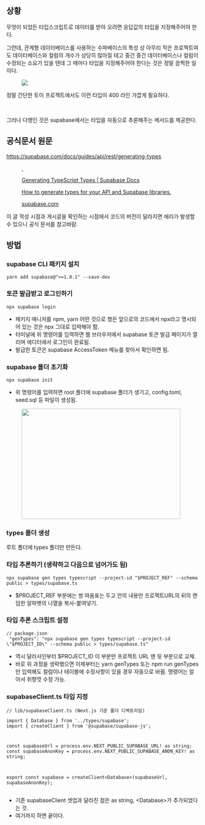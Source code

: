 <h2 data-ke-size="size26">상황</h2>
<p data-ke-size="size16">무엇이 되었든 타입스크립트로 데이터를 받아 오려면 응답값의 타입을 지정해주어야 한다.</p>
<p data-ke-size="size16">그런데, 관계형 데이터베이스를 사용하는 수파베이스의 특성 상 아무리 작은 프로젝트여도 데이터베이스와 컬럼의 개수가 상당히 많아질 테고 중간 중간 데이터베이스나 컬럼이 수정되는 소요가 있을 텐데 그 때마다 타입을 지정해주어야 한다는 것은 정말 끔찍한 일이다.</p>
<p><figure class="imageblock alignCenter" data-ke-mobileStyle="widthOrigin" data-origin-width="1242" data-origin-height="1348"><span data-url="https://blog.kakaocdn.net/dn/bOM3E2/btsIqDPQGeB/ohbAtJjfLyUD6R1DAWncAk/img.png" data-phocus="https://blog.kakaocdn.net/dn/bOM3E2/btsIqDPQGeB/ohbAtJjfLyUD6R1DAWncAk/img.png"><img src="https://blog.kakaocdn.net/dn/bOM3E2/btsIqDPQGeB/ohbAtJjfLyUD6R1DAWncAk/img.png" srcset="https://img1.daumcdn.net/thumb/R1280x0/?scode=mtistory2&fname=https%3A%2F%2Fblog.kakaocdn.net%2Fdn%2FbOM3E2%2FbtsIqDPQGeB%2FohbAtJjfLyUD6R1DAWncAk%2Fimg.png" onerror="this.onerror=null; this.src='//t1.daumcdn.net/tistory_admin/static/images/no-image-v1.png'; this.srcset='//t1.daumcdn.net/tistory_admin/static/images/no-image-v1.png';" data-origin-width="1242" data-origin-height="1348"/></span></figure>
</p>
<p data-ke-size="size16">정말 간단한 토이 프로젝트에서도 이런 타입이 400 라인 가깝게 필요하다.</p>
<p data-ke-size="size16">&nbsp;</p>
<p data-ke-size="size16">그러나 다행인 것은 supabase에서는 타입을 자동으로 추론해주는 메서드를 제공한다.</p>
<h2 data-ke-size="size26">공식문서 원문</h2>
<p data-ke-size="size16"><a href="https://supabase.com/docs/guides/api/rest/generating-types" target="_blank" rel="noopener&nbsp;noreferrer">https://supabase.com/docs/guides/api/rest/generating-types</a></p>
<figure id="og_1720450075750" contenteditable="false" data-ke-type="opengraph" data-ke-align="alignCenter" data-og-type="article" data-og-title="Generating TypeScript Types | Supabase Docs" data-og-description="How to generate types for your API and Supabase libraries." data-og-host="supabase.com" data-og-source-url="https://supabase.com/docs/guides/api/rest/generating-types" data-og-url="https://supabase.com/docs/guides/api/rest/generating-types" data-og-image="https://scrap.kakaocdn.net/dn/cZOYrv/hyWvTwUX6L/ry4tkMZVIJKTo8p7wM760K/img.png?width=1200&amp;height=600&amp;face=0_0_1200_600"><a href="https://supabase.com/docs/guides/api/rest/generating-types" target="_blank" rel="noopener" data-source-url="https://supabase.com/docs/guides/api/rest/generating-types">
<div class="og-image" style="background-image: url('https://scrap.kakaocdn.net/dn/cZOYrv/hyWvTwUX6L/ry4tkMZVIJKTo8p7wM760K/img.png?width=1200&amp;height=600&amp;face=0_0_1200_600');">&nbsp;</div>
<div class="og-text">
<p class="og-title" data-ke-size="size16">Generating TypeScript Types | Supabase Docs</p>
<p class="og-desc" data-ke-size="size16">How to generate types for your API and Supabase libraries.</p>
<p class="og-host" data-ke-size="size16">supabase.com</p>
</div>
</a></figure>
<p data-ke-size="size16">이 글 작성 시점과 게시글을 확인하는 시점에서 코드의 버전이 달라지면 에러가 발생할 수 있으니 공식 문서를 참고바람.</p>
<h2 data-ke-size="size26">방법</h2>
<h3 data-ke-size="size23">supabase CLI 패키지 설치</h3>
<pre id="code_1720450192789" class="typescript" data-ke-language="typescript" data-ke-type="codeblock"><code>yarn add supabase@"&gt;=1.8.1" --save-dev</code></pre>
<h3 data-ke-size="size23">토큰 발급받고 로그인하기</h3>
<pre id="code_1720450228101" class="typescript" data-ke-language="typescript" data-ke-type="codeblock"><code>npx supabase login</code></pre>
<ul style="list-style-type: disc;" data-ke-list-type="disc">
<li>패키지 매니저를 npm, yarn 어떤 것으로 했든 앞으로의 코드에서 npx라고 명시되어 있는 것은 npx 그대로 입력해야 함.</li>
<li>터미널에 위 명령어를 입력하면 웹 브라우저에서 supabase 토큰 발급 페이지가 열리며 에디터에서 로그인이 완료됨.</li>
<li>발급한 토큰은 supabase AccessToken 메뉴를 찾아서 확인하면 됨.</li>
</ul>
<h3 data-ke-size="size23">supabase 폴더 초기화</h3>
<pre id="code_1720450375358" class="typescript" data-ke-language="typescript" data-ke-type="codeblock"><code>npx supabase init</code></pre>
<ul style="list-style-type: disc;" data-ke-list-type="disc">
<li>위 명령어를 입력하면 root 폴더에 supabase 폴더가 생기고, config.toml, seed.sql 등 파일이 생성됨.</li>
</ul>
<p><figure class="imageblock alignCenter" data-ke-mobileStyle="widthOrigin" data-origin-width="694" data-origin-height="480"><span data-url="https://blog.kakaocdn.net/dn/dg8FLu/btsIrsz0Hy1/GvJIAxPuyeKwsFO7881fL1/img.png" data-phocus="https://blog.kakaocdn.net/dn/dg8FLu/btsIrsz0Hy1/GvJIAxPuyeKwsFO7881fL1/img.png"><img src="https://blog.kakaocdn.net/dn/dg8FLu/btsIrsz0Hy1/GvJIAxPuyeKwsFO7881fL1/img.png" srcset="https://img1.daumcdn.net/thumb/R1280x0/?scode=mtistory2&fname=https%3A%2F%2Fblog.kakaocdn.net%2Fdn%2Fdg8FLu%2FbtsIrsz0Hy1%2FGvJIAxPuyeKwsFO7881fL1%2Fimg.png" onerror="this.onerror=null; this.src='//t1.daumcdn.net/tistory_admin/static/images/no-image-v1.png'; this.srcset='//t1.daumcdn.net/tistory_admin/static/images/no-image-v1.png';" width="416" height="288" data-origin-width="694" data-origin-height="480"/></span></figure>
</p>
<h3 data-ke-size="size23">types 폴더 생성</h3>
<p data-ke-size="size16">루트 폴더에 types 폴더만 만든다.</p>
<h3 data-ke-size="size23">타입 추론하기 (생략하고 다음으로 넘어가도 됨)</h3>
<pre id="code_1720450567300" class="typescript" data-ke-language="typescript" data-ke-type="codeblock"><code>npx supabase gen types typescript --project-id "$PROJECT_REF" --schema public &gt; types/supabase.ts</code></pre>
<ul style="list-style-type: disc;" data-ke-list-type="disc">
<li>$PROJECT_REF 부분에는 쌍 따옴표는 두고 안의 내용만 프로젝트URL의 뒤의 랜덤한 알파벳의 나열을 복사-붙여넣기.</li>
</ul>
<h3 data-ke-size="size23">타입 추론 스크립트 설정</h3>
<pre id="code_1720451194682" class="typescript" data-ke-language="typescript" data-ke-type="codeblock"><code>// package.json
 "genTypes": "npx supabase gen types typescript --project-id \"$PROJECT_ID\" --schema public &gt; types/supabase.ts"</code></pre>
<ul style="list-style-type: disc;" data-ke-list-type="disc">
<li>역시 달러사인부터 $PROJECT_ID 이 부분만 프로젝트 URL 맨 뒷 부분으로 교체.</li>
<li>바로 위 과정을 생략했으면 이제부터는 yarn genTypes 또는 npm run genTypes만 입력해도 컬럼이나 테이블에 수정사항이 있을 경우 자동으로 바뀜. 명령어는 알아서 취향껏 수정 가능.</li>
</ul>
<h3 data-ke-size="size23">supabaseClient.ts 타입 지정</h3>
<pre id="code_1720451437832" class="typescript" data-ke-language="typescript" data-ke-type="codeblock"><code>// lib/supabaseClient.ts (Next.js 기준 폴더 디렉토리임)
<p>import { Database } from '../types/supabase';
import { createClient } from '@supabase/supabase-js';</p>
<p>const supabaseUrl = process.env.NEXT_PUBLIC_SUPABASE_URL! as string;
const supabaseAnonKey = process.env.NEXT_PUBLIC_SUPABASE_ANON_KEY! as string;</p>
<p>export const supabase = createClient&lt;Database&gt;(supabaseUrl, supabaseAnonKey);</code></pre></p>
<ul style="list-style-type: disc;" data-ke-list-type="disc">
<li>기존 supabaseClient 셋업과 달라진 점은 as string, &lt;Database&gt;가 추가되었다는 것.</li>
<li>여기까지 하면 끝이다.</li>
</ul>